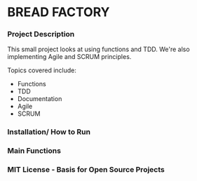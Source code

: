 # BREAD FACTORY 

### Project Description

This small project looks at using functions and TDD.
We're also implementing Agile and SCRUM principles.

Topics covered include:
- Functions
- TDD
- Documentation
- Agile
- SCRUM


### Installation/ How to Run

### Main Functions

### MIT License - Basis for Open Source Projects